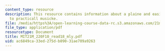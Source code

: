 ```yaml
---
content_type: resource
description: This resource contains information about a plaine and easie introduction
  to practicall musicke.
file: /media/https%3A/open-learning-course-data-rc.s3.amazonaws.com/21m-220-early-music-fall-2010/ac6849ca33ed275db09031ae709a9263_MIT21M_220F10_read18_mly.pdf
file_type: application/pdf
resourcetype: Document
title: MIT21M_220F10_read18_mly.pdf
uid: ac6849ca-33ed-275d-b090-31ae709a9263
---
```

